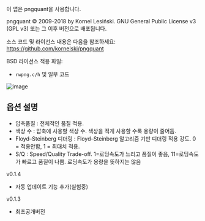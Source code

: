 이 앱은 pngquant을 사용합니다.

pngquant © 2009-2018 by Kornel Lesiński.
GNU General Public License v3 (GPL v3) 또는 그 이후 버전으로 배포됩니다.

소스 코드 및 라이선스 내용은 다음을 참조하세요:
https://github.com/kornelski/pngquant

BSD 라이선스 적용 파일:
- `rwpng.c/h` 및 일부 코드


![image](https://github.com/user-attachments/assets/4d76d24b-5255-4e8c-8eb8-7d6ead8cdfcf)

옵션 설명
-
- 압축품질 : 전체적인 품질 적용.
- 색상 수 : 압축에 사용할 색상 수. 색상을 적게 사용할 수록 용량이 줄어듬.
- Floyd–Steinberg 디더링 : Floyd–Steinberg 알고리즘 기반 디더링 적용 강도. 0 = 적용안함, 1 = 최대치 적용.
- S/Q : Speed/Quality Trade-off. 1=로딩속도가 느리고 품질이 좋음, 11=로딩속도가 빠르고 품질이 나쁨. 로딩속도가 용량을 뜻하지는 않음


v0.1.4
- 자동 업데이트 기능 추가(실험중)

v0.1.3
- 최초공개버전
